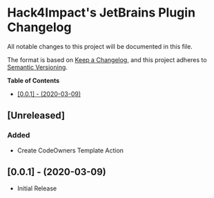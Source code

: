 # Hack4Impact's JetBrains Plugin Changelog

All notable changes to this project will be documented in this file.

The format is based on [Keep a Changelog](http://keepachangelog.com/), and this project adheres to [Semantic Versioning](https://semver.org/).

**Table of Contents**

- [[0.0.1] - (2020-03-09)](#001---2020-03-09)

## [Unreleased]

### Added

- Create CodeOwners Template Action

## [0.0.1] - (2020-03-09)

- Initial Release
